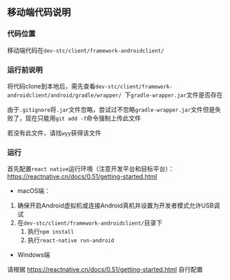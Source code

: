 ## 移动端代码说明
### 代码位置
移动端代码在`dev-stc/client/framework-androidclient/`

### 运行前说明
将代码clone到本地后，需先查看`dev-stc/client/framework-androidclient/android/gradle/wrapper/
`下`gradle-wrapper.jar`文件是否存在

由于`.gitignore`将`.jar`文件忽略，尝试过不忽略`gradle-wrapper.jar`文件但是失败了，现在只能用`git add -f`命令强制上传此文件

若没有此文件，请找`wyy`获得该文件

### 运行
首先配置`react native`运行环境（注意开发平台和目标平台）： https://reactnative.cn/docs/0.51/getting-started.html

- macOS端：
1. 确保开启Android虚拟机或连接Android真机并设置为开发者模式允许USB调试
2. 在`dev-stc/client/framework-androidclient/`目录下
    1. 执行`npm install`
    2. 执行`react-native run-android`

- Windows端

请根据 https://reactnative.cn/docs/0.51/getting-started.html 自行配置